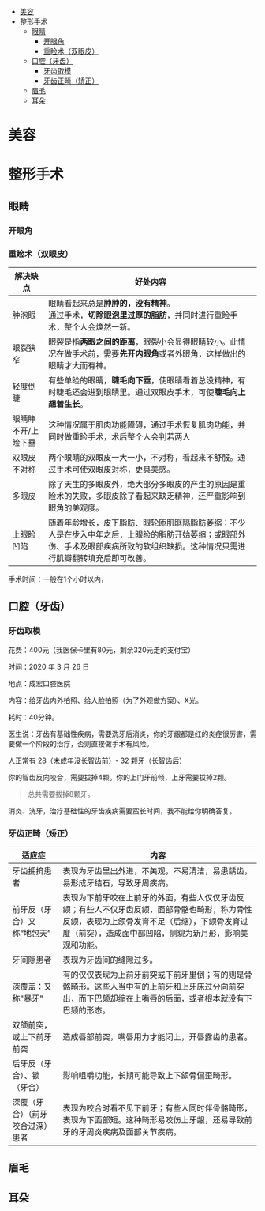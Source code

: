 <!-- TOC -->

- [美容](#美容)
- [整形手术](#整形手术)
    - [眼睛](#眼睛)
        - [开眼角](#开眼角)
        - [重睑术（双眼皮）](#重睑术双眼皮)
    - [口腔（牙齿）](#口腔牙齿)
        - [牙齿取模](#牙齿取模)
        - [牙齿正畸（矫正）](#牙齿正畸矫正)
    - [眉毛](#眉毛)
    - [耳朵](#耳朵)

<!-- /TOC -->

# 美容

# 整形手术

## 眼睛

### 开眼角


### 重睑术（双眼皮）

解决缺点|好处内容
---|---
肿泡眼|眼睛看起来总是**肿肿的，没有精神**。<br>通过手术，**切除眼泡里过厚的脂肪**，并同时进行重睑手术，整个人会焕然一新。
眼裂狭窄|眼裂是指**两眼之间的距离**，眼裂小会显得眼睛较小。此情况在做手术前，需要**先开内眼角**或者外眼角，这样做出的眼睛才大而有神。
轻度倒睫|有些单睑的眼睛，**睫毛向下垂**，使眼睛看着总没精神，有时睫毛还会进到眼睛里。通过双眼皮手术，可使**睫毛向上翘着生长**。
眼睛睁不开/上睑下垂|这种情况属于肌肉功能障碍，通过手术恢复肌肉功能，并同时做重睑手术，术后整个人会判若两人
双眼皮不对称|两个眼睛的双眼皮一大一小，不对称，看起来不舒服。通过手术可使双眼皮对称，更具美感。
多眼皮|除了天生的多眼皮外，绝大部分多眼皮的产生的原因是重睑术的失败，多眼皮除了看起来缺乏精神，还严重影响到眼角的美观度。
上眼睑凹陷|随着年龄增长，皮下脂肪、眼轮匝肌眶隔脂肪萎缩：不少人是在步入中年之后，上眼睑的脂肪开始萎缩；或眼部外伤、手术及眼部疾病所致的软组织缺损。这种情况只需进行肌瓣翻转填充后即可改善。

手术时间：一般在1个小时以内，


## 口腔（牙齿）

### 牙齿取模

花费：400元（我医保卡里有80元，剩余320元走的支付宝）

时间：2020 年 3 月 26 日

地点：成宏口腔医院

内容：给牙齿内外拍照、给人脸拍照（为了外观做方案）、X光。

耗时：40分钟。

医生说：牙齿有基础性疾病，需要洗牙后消炎，你的牙龈都是红的炎症很厉害，需要做一个阶段的治疗，否则直接做手术有风险。

人正常有 28（未成年没长智齿前）- 32 颗牙（长智齿后）

你的智齿反向咬合，需要拔掉4颗。你的上门牙前倾，上牙需要拔掉2颗。

>总共需要拔掉8颗牙。

消炎、洗牙，治疗基础性的牙齿疾病需要蛮长时间，我不能给你明确答复。


### 牙齿正畸（矫正）

适应症|内容
---|---
牙齿拥挤患者|表现为牙齿里出外进，不美观，不易清洁，易患龋齿，易形成牙结石，导致牙周疾病。
前牙反（牙合）又称“地包天”|表现为下前牙咬在上前牙的外面，有些人仅仅牙齿反颌；有些人不仅牙齿反颌，面部骨骼也畸形，称为骨性反颌，表现为上颌骨发育不足（后缩），下颌骨发育过度（前突），造成面中部凹陷，侧貌为新月形，影响美观和功能。
牙间隙患者|表现为牙齿间的缝隙过多。
深覆盖：又称"暴牙"|有的仅仅表现为上前牙前突或下前牙里倒；有的则是骨骼畸形。这些人当中有的上前牙和上牙床过分向前突出，而下巴颏却缩在上嘴唇的后面，或者根本就没有下巴颏的形态。
双颌前突，或上下前牙前突|造成唇部前突，嘴唇用力才能闭上，开唇露齿的患者。
后牙反（牙合）、锁（牙合）|影响咀嚼功能，长期可能导致上下颌骨偏歪畸形。
深覆（牙合）（前牙咬合过深）患者|表现为咬合时看不见下前牙；有些人同时伴骨骼畸形，表现为下面部短。这种畸形易咬伤上牙龈，还易导致前牙的牙周炎疾病及面部关节疾病。



## 眉毛


## 耳朵